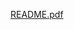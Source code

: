 [README.pdf](https://github.com/srk-7/Student-Transaction-Management-System/files/9841480/README.pdf)
